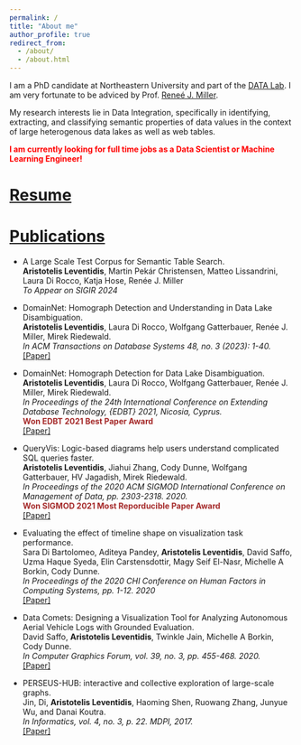 ```yaml
---
permalink: /
title: "About me"
author_profile: true
redirect_from: 
  - /about/
  - /about.html
---
```


I am a PhD candidate at Northeastern University and part of the [DATA Lab](https://db.khoury.northeastern.edu/). I am very fortunate to be adviced by Prof. [Reneé J. Miller](https://www.khoury.northeastern.edu/people/renee-miller/).

My research interests lie in Data Integration, specifically in identifying, extracting, and classifying semantic properties of data values in the context of large heterogenous data lakes as well as web tables.

<span style="color:red">**I am currently looking for full time jobs as a Data Scientist or Machine Learning Engineer!**</span>

# [Resume](files/resume.pdf)

# <ins>Publications</ins>
- A Large Scale Test Corpus for Semantic Table Search. \
**Aristotelis Leventidis**, Martin Pekár Christensen, Matteo Lissandrini, Laura Di Rocco, Katja Hose, Renée J. Miller \
*To Appear on SIGIR 2024*

- DomainNet: Homograph Detection and Understanding in Data Lake Disambiguation. \
**Aristotelis Leventidis**, Laura Di Rocco, Wolfgang Gatterbauer, Renée J. Miller, Mirek Riedewald. \
*In ACM Transactions on Database Systems 48, no. 3 (2023): 1-40.* \
[[Paper]](files/domain_net_TODS.pdf)

- DomainNet: Homograph Detection for Data Lake Disambiguation. \
**Aristotelis Leventidis**, Laura Di Rocco, Wolfgang Gatterbauer, Renée J. Miller, Mirek Riedewald. \
*In Proceedings of the 24th International Conference on Extending Database Technology, {EDBT} 2021, Nicosia, Cyprus.* \
<span style="color:brown">**Won EDBT 2021 Best Paper Award**</span> \
[[Paper]](files/domain_net_EDBT.pdf)

- QueryVis: Logic-based diagrams help users understand complicated SQL queries faster. \
**Aristotelis Leventidis**, Jiahui Zhang, Cody Dunne, Wolfgang Gatterbauer, HV Jagadish, Mirek Riedewald. \
*In Proceedings of the 2020 ACM SIGMOD International Conference on Management of Data, pp. 2303-2318. 2020.* \
<span style="color:brown">**Won SIGMOD 2021 Most Reporducible Paper Award**</span> \
[[Paper]](files/queryvis_full_paper.pdf)

- Evaluating the effect of timeline shape on visualization task performance. \
Sara Di Bartolomeo, Aditeya Pandey, **Aristotelis Leventidis**, David Saffo, Uzma Haque Syeda, Elin Carstensdottir, Magy Seif El-Nasr, Michelle A Borkin, Cody Dunne. \
*In Proceedings of the 2020 CHI Conference on Human Factors in Computing Systems, pp. 1-12. 2020* \
[[Paper]](https://dl.acm.org/doi/fullHtml/10.1145/3313831.3376237)

- Data Comets: Designing a Visualization Tool for Analyzing Autonomous Aerial Vehicle Logs with Grounded Evaluation. \
David Saffo, **Aristotelis Leventidis**, Twinkle Jain, Michelle A Borkin, Cody Dunne. \
*In Computer Graphics Forum, vol. 39, no. 3, pp. 455-468. 2020.* \
[[Paper]](https://onlinelibrary.wiley.com/doi/pdf/10.1111/cgf.13994?casa_token=Nx591iEt-vUAAAAA:W26HZBw2bnbkwVBCDFfn40VQH4xaTWH1oCbKEcY_PTcbXXCLOH-mE4yiZSBC_CJYDhTRAGqFWrCbjHk)

- PERSEUS-HUB: interactive and collective exploration of large-scale graphs. \
Jin, Di, **Aristotelis Leventidis**, Haoming Shen, Ruowang Zhang, Junyue Wu, and Danai Koutra. \
*In Informatics, vol. 4, no. 3, p. 22. MDPI, 2017.* \
[[Paper]](https://www.mdpi.com/2227-9709/4/3/22)
